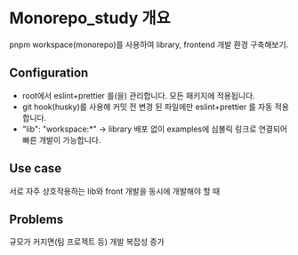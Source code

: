 # Monorepo_study 개요
pnpm workspace(monorepo)를 사용하여 library, frontend 개발 환경 구축해보기.

## Configuration
- root에서 eslint+prettier 를(을) 관리합니다. 모든 패키지에 적용됩니다.
- git hook(husky)를 사용해 커밋 전 변경 된 파일에만 eslint+prettier 를 자동 적용합니다.
- "lib": "workspace:*" -> library 배포 없이 examples에 심볼릭 링크로 연결되어 빠른 개발이 가능합니다.

## Use case
서로 자주 상호작용하는 lib와 front 개발을 동시에 개발해야 할 때

## Problems
규모가 커지면(팀 프로젝트 등) 개발 복잡성 증가
